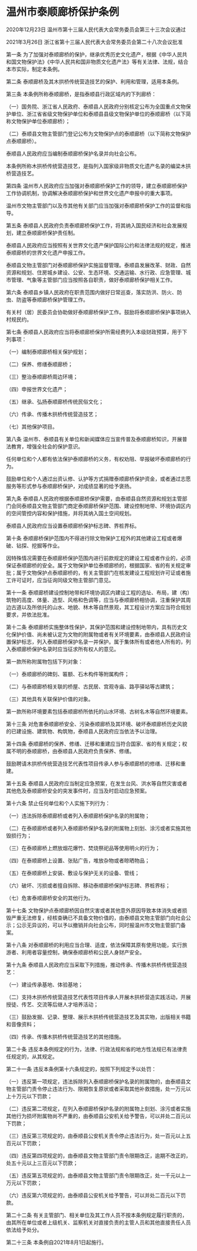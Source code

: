 # 温州市泰顺廊桥保护条例

2020年12月23日 温州市第十三届人民代表大会常务委员会第三十三次会议通过

2021年3月26日 浙江省第十三届人民代表大会常务委员会第二十八次会议批准

<!-- INFO END -->

第一条 为了加强对泰顺廊桥的保护，继承优秀历史文化遗产，根据《中华人民共和国文物保护法》《中华人民共和国非物质文化遗产法》等有关法律、法规，结合本市实际，制定本条例。

第二条 泰顺廊桥及其木拱桥传统营造技艺的保护、利用和管理，适用本条例。

第三条 本条例所称泰顺廊桥，是指泰顺县行政区域内的下列廊桥：

（一）国务院、浙江省人民政府、泰顺县人民政府分别核定公布为全国重点文物保护单位、浙江省省级文物保护单位和泰顺县县级文物保护单位的泰顺廊桥（以下简称文物保护单位泰顺廊桥）；

（二）泰顺县文物主管部门登记公布为文物保护点的泰顺廊桥（以下简称文物保护点泰顺廊桥）。

泰顺县人民政府应当编制泰顺廊桥保护名录并向社会公布。

本条例所称木拱桥传统营造技艺，是指列入国家级非物质文化遗产名录的编梁木拱桥营造技艺。

第四条 温州市人民政府应当加强对泰顺廊桥保护工作的领导，建立泰顺廊桥保护工作协调机制，协调解决泰顺廊桥保护和世界文化遗产申报中的重大事项。

温州市文物主管部门以及市其他有关部门应当加强对泰顺廊桥保护工作的监督和指导。

第五条 泰顺县人民政府负责泰顺廊桥保护工作，将其纳入国民经济和社会发展规划，建立泰顺廊桥保护责任制。

泰顺县人民政府应当按照有关世界文化遗产保护国际公约和法律法规的规定，推进泰顺廊桥的世界文化遗产申报工作。

泰顺县文物主管部门对泰顺廊桥保护实施监督管理。泰顺县发展改革、财政、自然资源和规划、住房城乡建设、公安、生态环境、交通运输、水行政、应急管理、城市管理、气象等主管部门应当按照各自职责，做好泰顺廊桥保护相关工作。

第六条 泰顺县乡镇人民政府在职责范围内做好日常巡查，落实防洪、防火、防虫、防盗等泰顺廊桥保护管理工作。

有关村（居）民委员会协助做好泰顺廊桥保护工作。鼓励将泰顺廊桥保护事项纳入村规民约。

第七条 泰顺县人民政府应当将泰顺廊桥保护所需经费列入本级财政预算，用于下列事项：

（一）编制泰顺廊桥相关保护规划；

（二）保养、修缮泰顺廊桥；

（三）整治泰顺廊桥周边环境；

（四）申报世界文化遗产；

（五）继承、弘扬泰顺廊桥传统民俗文化；

（六）传承、传播木拱桥传统营造技艺；

（七）其他保护项目。

第八条 温州市、泰顺县有关单位和新闻媒体应当宣传普及泰顺廊桥知识，开展普法教育，增强全社会的保护意识。

任何单位和个人都有依法保护泰顺廊桥的义务，有权劝阻、举报破坏泰顺廊桥的行为。

鼓励单位和个人通过出资认修、认护等方式捐赠泰顺廊桥保护资金，或者通过志愿服务等形式参与泰顺廊桥保护，对成绩显著的给予褒扬。

第九条 泰顺县人民政府根据泰顺廊桥保护需要，由泰顺县自然资源和规划主管部门会同泰顺县文物主管部门商定泰顺廊桥保护范围、建设控制地带、环境协调区内的空间管控内容和保护措施，并将其纳入国土空间规划。

泰顺县人民政府应当设置泰顺廊桥保护标志碑、界桩界标。

第十条 泰顺廊桥保护范围内不得进行除文物保护工程外的其他建设工程或者爆破、钻探、挖掘等作业。

因特殊情况需要在泰顺廊桥保护范围内进行前款规定的建设工程或者作业的，必须保证泰顺廊桥的安全。属于文物保护单位泰顺廊桥的，根据国家、省的有关规定审批；属于文物保护点泰顺廊桥的，有关主管部门在核发建设工程规划许可证或者施工许可证时，应当征询同级文物主管部门意见。

第十一条 泰顺廊桥建设控制地带和环境协调区内建设工程的选址、布局，建（构）筑物的高度、体量、造型、风格和色调等，应当与泰顺廊桥相协调，注重保护其周边古道以及所依托的山水、地貌、林木等自然景观，其工程设计方案应当符合规划要求，并依法批准。

第十二条 泰顺廊桥实施整体性保护，其保护范围和建设控制地带内，具有历史文化保护价值、尚未被认定为文物的附属物或者有关环境要素，由泰顺县人民政府设置保护标志，列入泰顺廊桥保护名录一并保护。属于集体所有或者他人所有的，列入泰顺廊桥保护名录时应当征求所有权人的意见。

第一款所称附属物包括下列对象：

（一）泰顺廊桥的碑刻、匾额、石木构件等附属构件；

（二）与泰顺廊桥相关联的桥屋、古民居、宫观寺庙、路亭驿站等古建筑；

（三）其他具有关联保护价值的对象。

第一款所称环境要素包括泰顺廊桥所依托的山水环境、古树名木等自然环境要素。

第十三条 对危害泰顺廊桥安全、污染泰顺廊桥及其环境、破坏泰顺廊桥历史风貌的已建设施、建筑物、构筑物，泰顺县人民政府应当依法予以治理。

第十四条 泰顺廊桥的保养、修缮、迁移和重建应当符合国家、省的有关规定；权属不明的泰顺廊桥，由泰顺县人民政府负责保养、修缮。

鼓励聘请木拱桥传统营造技艺代表性项目传承人参与泰顺廊桥的修缮、迁移和重建。

第十五条 泰顺县人民政府应当制定应急预案，在发生台风、洪水等自然灾害或者其他危及泰顺廊桥安全的突发事件时，应当及时启动应急预案。

第十六条 禁止任何单位和个人实施下列行为：

（一）违法拆除泰顺廊桥或者列入泰顺廊桥保护名录的附属物；

（二）在泰顺廊桥或者列入泰顺廊桥保护名录的附属物上刻划、涂污或者实施其他毁损行为；

（三）在泰顺廊桥上燃放烟花爆竹、焚烧祭祀品等使用明火的行为；

（四）在泰顺廊桥上设置、张贴广告，堆放杂物或者晾晒物品；

（五）在泰顺廊桥上安装、敷设与保护无关的设备、管线；

（六）破坏、污损或者擅自拆除、移动泰顺廊桥保护标志碑、界桩界标；

（七）危害泰顺廊桥安全的其他行为。

第十七条 文物保护点泰顺廊桥因自然灾害或者其他意外原因导致本体消失或者损毁严重无法修复，经核查确已不具备文物价值的，由泰顺县文物主管部门向社会公示；公示无异议的，可以予以撤销并向社会公布，同时报温州市文物主管部门备案。

第十八条 对泰顺廊桥的利用应当合理、适度，依法保障其原有使用功能，实行旅游者、利用者容量控制，确保泰顺廊桥和公民人身财产安全。

第十九条 泰顺县人民政府应当采取下列措施，推动传承、传播木拱桥传统营造技艺：

（一）建设传承基地、体验基地；

（二）支持木拱桥传统营造技艺代表性项目传承人开展木拱桥营造实践活动，开展授徒、传艺、交流等后继人才培养活动；

（三）鼓励发掘、记录、整理、展示木拱桥传统营造技艺及其实物，出版相关书籍和音像资料；

（四）传承、传播木拱桥传统营造技艺的其他措施。

第二十条 违反本条例规定的行为，法律、行政法规和省的地方性法规已有法律责任规定的，从其规定。

第二十一条 违反本条例第十六条规定的，按照下列规定予以处罚：

（一）违反第一项规定，违法拆除列入泰顺廊桥保护名录的附属物的，由泰顺县文物主管部门责令停止违法行为、限期恢复原状或者采取其他补救措施，处一万元以上十万元以下罚款；

（二）违反第二项规定，在列入泰顺廊桥保护名录的附属物上刻划、涂污或者实施其他行为损坏附属物尚不严重的，由泰顺县公安机关给予警告，可以并处二百元以下罚款；

（三）违反第三项规定的，由泰顺县公安机关责令停止违法行为，处一百元以上五百元以下罚款；

（四）违反第四项规定的，由泰顺县文物主管部门责令限期改正，逾期不改正的，处五十元以上三百元以下罚款；

（五）违反第五项规定的，由泰顺县文物主管部门责令限期改正，处一千元以上一万元以下罚款；

（六）违反第六项规定的，由泰顺县公安机关给予警告，可以并处二百元以下罚款。

第二十二条 有关主管部门、相关单位及其工作人员不按本条例规定履行职责的，由其所在单位或者上级机关、监察机关对直接负责的主管人员和其他直接责任人员依法给予处分。

第二十三条 本条例自2021年8月1日起施行。

